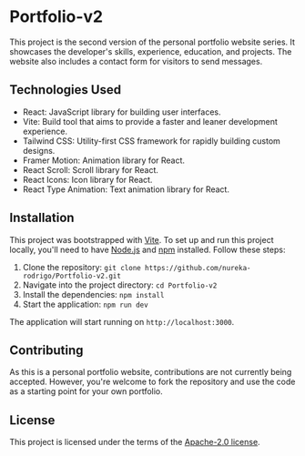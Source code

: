 # Portfolio-v2

This project is the second version of the personal portfolio website series.
It showcases the developer's skills, experience, education, and projects.
The website also includes a contact form for visitors to send messages.

## Technologies Used

- React: JavaScript library for building user interfaces.
- Vite: Build tool that aims to provide a faster and leaner development experience.
- Tailwind CSS: Utility-first CSS framework for rapidly building custom designs.
- Framer Motion: Animation library for React.
- React Scroll: Scroll library for React.
- React Icons: Icon library for React.
- React Type Animation: Text animation library for React.


## Installation

This project was bootstrapped with [Vite](https://vitejs.dev/).
To set up and run this project locally,
you'll need to have [Node.js](https://nodejs.org/) and [npm](https://www.npmjs.com/) installed.
Follow these steps:

1. Clone the repository: `git clone https://github.com/nureka-rodrigo/Portfolio-v2.git`
2. Navigate into the project directory: `cd Portfolio-v2`
3. Install the dependencies: `npm install`
4. Start the application: `npm run dev`

The application will start running on `http://localhost:3000`.

## Contributing

As this is a personal portfolio website, contributions are not currently being accepted.
However, you're welcome to fork the repository and use the code as a starting point for your own portfolio.

## License

This project is licensed under the terms of
the [Apache-2.0 license](https://github.com/nureka-rodrigo/Portfolio-v2/blob/main/LICENSE).
